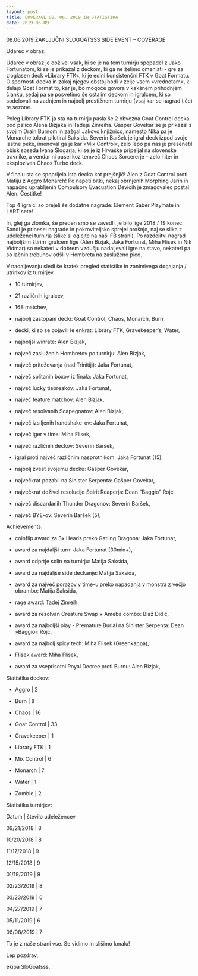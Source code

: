 ```yaml
---
layout: post
title: COVERAGE 08. 06. 2019 IN STATISTIKA
date: 2019-06-09
---
```


08.06.2019 ZAKLJUČNI SLOGOATSSS SIDE EVENT – COVERAGE

Udarec v obraz.

Udarec v obraz je doživel vsak, ki se je na tem turnirju spopadel z Jako Fortunatom, ki se je prikazal z deckom, ki ga ne želimo omenjati - gre za zloglasen deck »Library FTK«, ki je edini konsistenčni FTK v Goat Formatu. O spornosti decka in zakaj njegov obstoj hodi v zelje vsem »vrednotam«, ki delajo Goat Format to, kar je, bo mogoče govora v kakšnem prihodnjem članku, sedaj pa se posvetimo še ostalim deckom in igralcem, ki so sodelovali na zadnjem in najbolj prestižnem turnirju (vsaj kar se nagrad tiče) te sezone.

Poleg Library FTK-ja sta na turnirju pasla še 2 obvezna Goat Control decka pod palico Alena Bizjaka in Tadeja Zinreiha. Gašper Govekar se je prikazal s svojim Drain Burnom in zažgal Jakovo knjižnico, namesto Nika pa je Monarche tokrat pilotiral Saksida. Severin Baršek je igral deck izpod svoje lastne peke, imenoval ga je kar »Mix Control«, zelo lepo pa nas je presenetil obisk soseda Ivana Šlogarja, ki se je iz Hrvaške pripeljal na slovenske travnike, a vendar ni pasel koz temveč Chaos Sorcererje – zelo hiter in eksploziven Chaos Turbo deck.

V finalu sta se spoprijela ista decka kot prejšnjič! Alen z Goat Control proti Matiju z Aggro Monarch! Po napeti bitki, nekaj obrnjenih Morphing Jarih in napačno uprabljenih Compulsory Evacuation Devicih je zmagovalec postal Alen. Čestitke!

Top 4 igralci so prejeli še dodatne nagrade: Element Saber Playmate in LART sete!

In, glej ga zlomka, še preden smo se zavedli, je bilo lige 2018 / 19 konec. Sandi je prinesel nagrade in pokroviteljsko sprejel prošnjo, naj se slika z udeleženci turnirja (slike si oglejte na naši FB strani). Po razdelitvi nagrad najboljšim štirim igralcem lige (Alen Bizjak, Jaka Fortunat, Miha Flisek in Nik Vidmar) so nekateri v dobrem vzdušju nadaljevali igre na stavo, nekateri pa so lačnih trebuhov odšli v Hombreta na zasluženo pico.

V nadaljevanju sledi še kratek pregled statistike in zanimivega dogajanja / utrinkov iz turnirjev.

- 10 turnirjev,

- 21 različnih igralcev,

- 168 matchev,

- najbolj zastopani decki: Goat Control, Chaos, Monarch, Burn,

- decki, ki so se pojavili le enkrat: Library FTK, Gravekeeper’s, Water,

- najboljši winrate: Alen Bizjak,

- največ zasluženih Hombretov po turnirju: Alen Bizjak,

- največ pritoževanja (nad Trinitiji): Jaka Fortunat,

- največ splitanih boxov iz finala: Jaka Fortunat,

- največ lucky tiebreakov: Jaka Fortunat,

- največ feature matchov: Alen Bizjak,

- največ resolvanih Scapegoatov: Alen Bizjak,

- največ izsiljenih handshake-ov: Jaka Fortunat,

- največ iger v time: Miha Flisek,

- največ različnih deckov: Severin Baršek,

- igral proti največ različnim nasprotnikom: Jaka Fortunat (15),

- najbolj zvest svojemu decku: Gašper Govekar,

- največkrat pozabil na Sinister Serpenta: Gašper Govekar,

- največkrat doživel resolucijo Spirit Reaperja: Dean "Baggio" Rojc,

- največ discardanih Thunder Dragonov: Severin Baršek,

- največ BYE-ov: Severin Baršek (5),

Achievements:

- coinflip award za 3x Heads preko Gatling Dragona: Jaka Fortunat,

- award za najdaljši turn: Jaka Fortunat (30min+),

- award odprtje solin na turnirju: Matija Saksida,

- award za najdaljše side deckanje: Matija Saksida,

- award za največ porazov v time-u preko napadanja v monstra z večjo obrambo: Matija Saksida,

- rage award: Tadej Zinreih,

- award za resolvan Creature Swap + Ameba combo: Blaž Didič,

- award za najboljši play - Premature Burial na Sinister Serpenta: Dean »Baggio« Rojc,

- award za najbolj spicy tech: Miha Flisek (Greenkappa),

- Flisek award: Miha Flisek,

- award za vseprisotni Royal Decree proti Burnu: Alen Bizjak,

Statistika deckov:

- Aggro |	2

- Burn |	8

- Chaos | 16

- Goat Control	| 33

- Gravekeeper	| 1

- Library FTK	| 1

- Mix Control	| 6

- Monarch	| 7

- Water	| 1

- Zombie	| 2

Statistika turnirjev:

Datum       | število udeležencev

09/21/2018	| 8

10/20/2018	| 8

11/17/2018	| 9

12/15/2018	| 9

01/19/2019	| 9

02/23/2019	| 8

03/23/2019	| 6

04/27/2019	| 7

05/11/2019	| 6

06/08/2019	| 7


To je z naše strani vse. Se vidimo in slišimo kmalu!

Lep pozdrav,

ekipa SloGoatsss.
